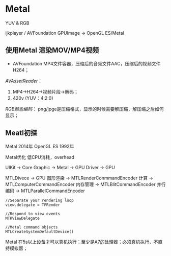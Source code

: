 # Metal 

YUV & RGB

ijkplayer / AVFoundation
GPUImage -> OpenGL ES/Metal

## 使用Metal 渲染MOV/MP4视频

- AVFoundation
MP4文件容器，压缩后的音频文件AAC，压缩后的视频文件H264；

*AVAssetReader*：
1. MP4->H264->视频片段->解码；
2. 420v (YUV：4:2:0)

*RGB颜色编码*：
png/jpge是压缩格式，显示的时候需要解压缩，解压缩之后如何显示；


## Meatl初探

Metal 2014年
OpenGL ES 1992年

Metal优化
低CPU消耗，overhead

UIKit -> Core Graphic -> Metal -> GPU Driver -> GPU

MTLDivece -> GPU 
图形渲染 -> MTLRenderConmmandEncoder
计算 -> MTLComputerCommandEncoder
内存管理 -> MTLBlitCommandEncoder
并行编码 -> MTLParallelCommandEncoder

```
//Separate your rendering loop
view.delegate = TFRender

//Respond to view events
MTKViewDelegate

//Metal command objects
MTLCreateSystemDefaultDevice()
```

Metal 在5s以上设备才可以真机执行；至少是A7的处理器；必须真机执行，不直持模拟器；













